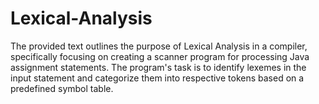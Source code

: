 # Lexical-Analysis
 The provided text outlines the purpose of Lexical Analysis in a compiler, specifically focusing on creating a scanner program for processing Java assignment statements. The program's task is to identify lexemes in the input statement and categorize them into respective tokens based on a predefined symbol table.
